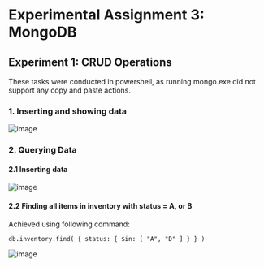 # Experimental Assignment 3: MongoDB
## Experiment 1: CRUD Operations
These tasks were conducted in powershell, as running mongo.exe did not support any copy and paste actions. 

### 1. Inserting and showing data
![image](https://user-images.githubusercontent.com/54100104/191807080-c60e7813-0db5-4eed-a408-5821d2cb6b62.png)

### 2. Querying Data
#### 2.1 Inserting data
![image](https://user-images.githubusercontent.com/54100104/191809158-3485b467-5191-4a11-b212-f364ba1df6bb.png)
#### 2.2 Finding all items in inventory with status = A, or B
Achieved using following command:
```
db.inventory.find( { status: { $in: [ "A", "D" ] } } )
```
![image](https://user-images.githubusercontent.com/54100104/191809475-b3560d6f-2532-446d-91a3-bcb0a9731d7f.png)


